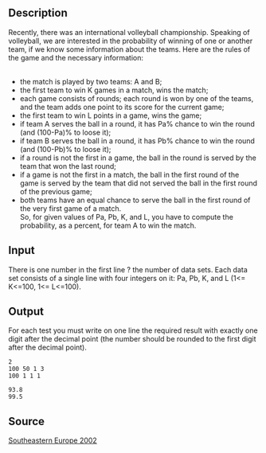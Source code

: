 <h2>Description</h2><p>Recently, there was an international volleyball championship. Speaking of volleyball, we are interested in the probability of winning of one or another team, if we know some information about the teams. Here are the rules of the game and the necessary information:
</p><ul>
<br><li>	the match is played by two teams: A and B;
<br></li><li>	the first team to win K games in a match, wins the match;
<br></li><li>	each game consists of rounds; each round is won by one of the teams, and the team adds one point to its score for the current game;
<br></li><li>	the first team to win L points in a game, wins the game;
<br></li><li>	if team A serves the ball in a round, it has Pa% chance to win the round (and (100-Pa)% to loose it);
<br></li><li>	if team B serves the ball in a round, it has Pb% chance to win the round (and (100-Pb)% to loose it);
<br></li><li>	if a round is not the first in a game, the ball in the round is served by the team that won the last round;
<br></li><li>	if a game is not the first in a match, the ball in the first round of the game is served by the team that did not served the ball in the first round of the previous game;
<br></li><li>	both teams have an equal chance to serve the ball in the first round of the very first game of a match.
<br>So, for given values of Pa, Pb, K, and L, you have to compute the probability, as a percent, for team A to win the match.
<br></li></ul><h2>Input</h2><p>There is one number in the first line ? the number of data sets. Each data set consists of a single line with four integers on it: Pa, Pb, K, and L (1&lt;= K&lt;=100, 1&lt;= L&lt;=100).</p><h2>Output</h2><p>For each test you must write on one line the required result with exactly one digit after the decimal point (the number should be rounded to the first digit after the decimal point). </p><pre><code class="language-input1">2
100 50 1 3
100 1 1 1</code></pre><pre><code class="language-output1">93.8
99.5</code></pre><h2>Source</h2><a href="searchproblem?field=source&amp;key=Southeastern+Europe+2002">Southeastern Europe 2002</a>